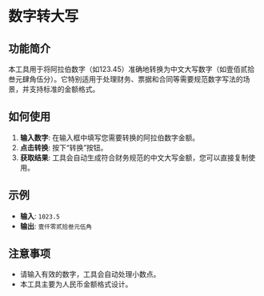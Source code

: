 # 数字转大写

## 功能简介

本工具用于将阿拉伯数字（如123.45）准确地转换为中文大写数字（如壹佰贰拾叁元肆角伍分）。它特别适用于处理财务、票据和合同等需要规范数字写法的场景，并支持标准的金额格式。

## 如何使用

1.  **输入数字**: 在输入框中填写您需要转换的阿拉伯数字金额。
2.  **点击转换**: 按下“转换”按钮。
3.  **获取结果**: 工具会自动生成符合财务规范的中文大写金额，您可以直接复制使用。

## 示例

- **输入**: `1023.5`
- **输出**: `壹仟零贰拾叁元伍角`

## 注意事项

- 请输入有效的数字，工具会自动处理小数点。
- 本工具主要为人民币金额格式设计。